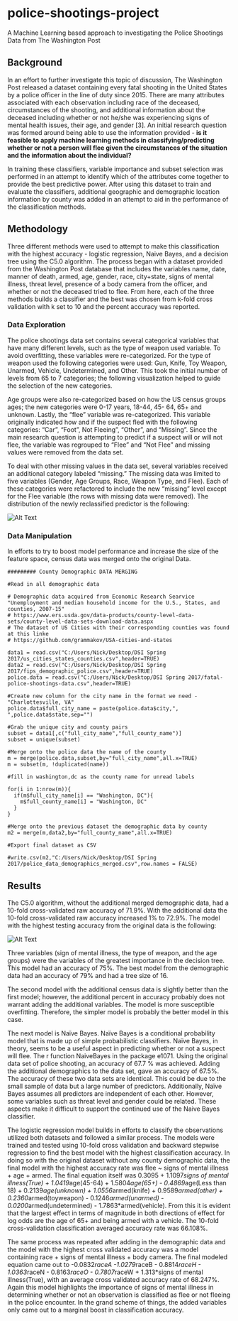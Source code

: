 # police-shootings-project
A Machine Learning based approach to investigating the Police Shootings Data from The Washington Post

## Background
In an effort to further investigate this topic of discussion, The Washington Post released a dataset containing every fatal shooting in the United States by a police officer in the line of duty since 2015. There are many attributes associated with each observation including race of the deceased, circumstances of the shooting, and additional information about the deceased including whether or not he/she was experiencing signs of mental health issues, their age, and gender [3]. An initial research question was formed around being able to use the information provided - **is it feasible to apply machine learning methods in classifying/predicting whether or not a person will flee given the circumstances of the situation and the information about the individual?**

In training these classifiers, variable importance and subset selection was performed in an attempt to identify which of the attributes come together to provide the best predictive power. After using this dataset to train and evaluate the classifiers, additional geographic and demographic location information by county was added in an attempt to aid in the performance of the classification methods.

## Methodology
Three different methods were used to attempt to make this classification with the highest accuracy - logistic regression, Naive Bayes, and a decision tree using the C5.0 algorithm. The process began with a dataset provided from the Washington Post database that includes the variables name, date, manner of death, armed, age, gender, race, city+state, signs of mental illness, threat level, presence of a body camera from the officer, and whether or not the deceased tried to flee. From here, each of the three methods builds a classifier and the best was chosen from k-fold cross validation with k set to 10 and the percent accuracy was reported.

### Data Exploration 
The police shootings data set contains several categorical variables that have many different levels, such as the type of weapon used variable. To avoid overfitting, these variables were re-categorized. For the type of weapon used the following categories were used: Gun, Knife, Toy Weapon, Unarmed, Vehicle, Undetermined, and Other. This took the initial number of levels from 65 to 7 categories; the following visualization helped to guide the selection of the new categories. 

Age groups were also re-categorized based on how the US census groups ages; the new categories were 0-17 years, 18-44, 45- 64, 65+ and unknown. Lastly, the “flee” variable was re-categorized. This variable originally indicated how and if the suspect fled with the following categories: “Car”, “Foot”, Not Fleeing”, “Other”, and “Missing”. Since the main research question is attempting to predict if a suspect will or will not flee, the variable was regrouped to “Flee” and “Not Flee” and missing values were removed from the data set.

To deal with other missing values in the data set, several variables received an additional category labeled “missing.” The missing data was limited to five variables (Gender, Age Groups, Race, Weapon Type, and Flee). Each of these categories were refactored to include the new “missing” level except for the Flee variable (the rows with missing data were removed). The distribution of the newly reclassified predictor is the following:  

![Alt Text](https://rawgithub.com/nickkimer/police-shootings-project/gh-pages/fleeing.PNG)


### Data Manipulation
In efforts to try to boost model performance and increase the size of the feature space, census data was merged onto the original Data.

```
######### County Demographic DATA MERGING

#Read in all demographic data

# Demographic data acquired from Economic Research Searvice "Unemployment and median household income for the U.S., States, and counties, 2007-15"
# https://www.ers.usda.gov/data-products/county-level-data-sets/county-level-data-sets-download-data.aspx
# The dataset of US Cities with their corresponding counties was found at this linke
# https://github.com/grammakov/USA-cities-and-states

data1 = read.csv("C:/Users/Nick/Desktop/DSI Spring 2017/us_cities_states_counties.csv",header=TRUE)
data2 = read.csv("C:/Users/Nick/Desktop/DSI Spring 2017/fips_demographic_police.csv",header=TRUE)
police.data = read.csv("C:/Users/Nick/Desktop/DSI Spring 2017/fatal-police-shootings-data.csv",header=TRUE)

#Create new column for the city name in the format we need - "Charlottesville, VA"
police.data$full_city_name = paste(police.data$city,", ",police.data$state,sep="")

#Grab the unique city and county pairs 
subset = data1[,c("full_city_name","full_county_name")]
subset = unique(subset)

#Merge onto the police data the name of the county
m = merge(police.data,subset,by="full_city_name",all.x=TRUE)
m = subset(m, !duplicated(name))

#fill in washington,dc as the county name for unread labels 

for(i in 1:nrow(m)){
  if(m$full_city_name[i] == "Washington, DC"){
    m$full_county_name[i] = "Washington, DC"
  }
}

#Merge onto the previous dataset the demographic data by county
m2 = merge(m,data2,by="full_county_name",all.x=TRUE)

#Export final dataset as CSV

#write.csv(m2,"C:/Users/Nick/Desktop/DSI Spring 2017/police_data_demographics_merged.csv",row.names = FALSE)

```


## Results

The C5.0 algorithm, without the additional merged demographic data, had a 10-fold cross-validated raw accuracy of 71.9%. With the additional data the 10-fold cross-validated raw accuracy increased 1% to 72.9%. The model with the highest testing accuracy from the original data is the following: 

![Alt Text](https://rawgithub.com/nickkimer/police-shootings-project/gh-pages/treediagram.PNG)

Three variables (sign of mental illness, the type of weapon, and the age groups) were the variables of the greatest importance in the decision tree. This model had an accuracy of 75%. 
The best model from the demographic data had an accuracy of 79% and had a tree size of 16. 

The second model with the additional census data is slightly better than the first model; however, the additional percent in accuracy probably does not warrant adding the additional variables. The model is more susceptible overfitting. Therefore, the simpler model is probably the better model in this case. 

The next model is Naïve Bayes. Naïve Bayes is a conditional probability model that is made up of simple probabilistic classifiers. Naïve Bayes, in theory, seems to be a useful aspect in predicting whether or not a suspect will flee. The r function NaiveBayes in the package e1071. Using the original data set of police shooting, an accuracy of 67.7 % was achieved. Adding the additional demographics to the data set, gave an accuracy of 67.5%. The accuracy of these two data sets are identical. This could be due to the small sample of data but a large number of predictors. Additionally, Naïve Bayes assumes all predictors are independent of each other. However, some variables such as threat level and gender could be related. These aspects make it difficult to support the continued use of the Naive Bayes classifier. 

The logistic regression model builds in efforts to classify the observations utilized both datasets and followed a similar process. The models were trained and tested using 10-fold cross validation and backward stepwise regression to find the best model with the highest classification accuracy. In doing so with the original dataset without any county demographic data, the final model with the highest accuracy rate was flee ~ signs of mental illness + age + armed. The final equation itself was 0.3095 + 1.1097*signs of mental illness(True) + 1.0419*age(45-64) + 1.5804*age(65+) - 0.4869*age(Less than 18) + 0.2139*age(unknown) + 1.0556*armed(knife) + 0.9589*armed(other) + 0.2360*armed(toyweapon) - 0.1246*armed(unarmed) - 0.0200*armed(undetermined) - 1.7863*armed(vehicle). From this it is evident that the largest effect in terms of magnitude in both directions of effect for log odds are the age of 65+ and being armed with a vehicle. The 10-fold cross-validation classification averaged accuracy rate was 66.108%.

The same process was repeated after adding in the demographic data and the model with the highest cross validated accuracy was a model containing race + signs of mental illness + body camera. The final modeled equation came out to -0.0832*raceA -1.0279*raceB - 0.8814*raceH - 1.0363*raceN - 0.8163*raceO - 0.7807*raceW + 1.313*signs of mental illness(True), with an average cross validated accuracy rate of 68.247%. Again this model highlights the importance of signs of mental illness in determining whether or not an observation is classified as flee or not fleeing in the police encounter. In the grand scheme of things, the added variables only came out to a marginal boost in classification accuracy.

